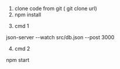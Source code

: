 <!-- Steps -->
1. clone code from git ( git clone url)
2. npm install
<!-- start json server -->
3. cmd 1

json-server --watch src/db.json --post 3000

<!-- Run code on browser -->
4. cmd 2

npm start

